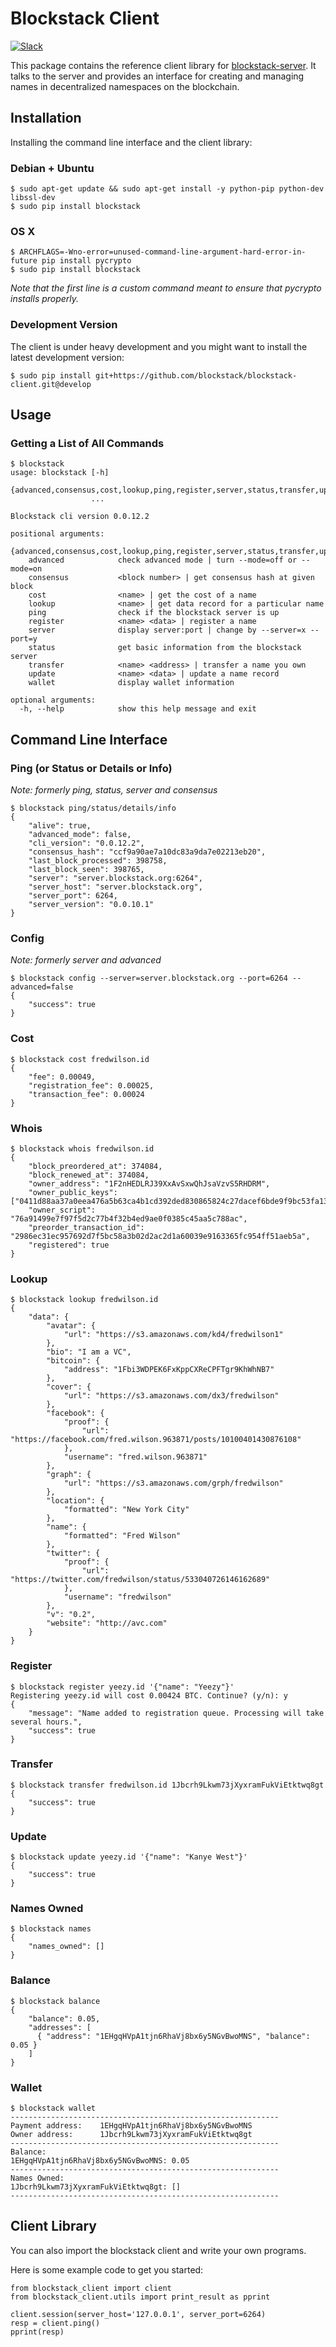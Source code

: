 # Blockstack Client

[![Slack](http://slack.blockstack.org/badge.svg)](http://slack.blockstack.org/)

This package contains the reference client library for
[blockstack-server](https://github.com/blockstack/blockstack-server). It talks to the
server and provides an interface for creating and managing names in decentralized namespaces on the blockchain.

## Installation

Installing the command line interface and the client library:

### Debian + Ubuntu

```
$ sudo apt-get update && sudo apt-get install -y python-pip python-dev libssl-dev
$ sudo pip install blockstack
```

### OS X

```
$ ARCHFLAGS=-Wno-error=unused-command-line-argument-hard-error-in-future pip install pycrypto
$ sudo pip install blockstack
```

*Note that the first line is a custom command meant to ensure that pycrypto installs properly.*

### Development Version

The client is under heavy development and you might want to install the latest development version:

```
$ sudo pip install git+https://github.com/blockstack/blockstack-client.git@develop
```

## Usage 

### Getting a List of All Commands

```
$ blockstack
usage: blockstack [-h]
                  {advanced,consensus,cost,lookup,ping,register,server,status,transfer,update,wallet}
                  ...

Blockstack cli version 0.0.12.2

positional arguments:
  {advanced,consensus,cost,lookup,ping,register,server,status,transfer,update,wallet}
    advanced            check advanced mode | turn --mode=off or --mode=on
    consensus           <block number> | get consensus hash at given block
    cost                <name> | get the cost of a name
    lookup              <name> | get data record for a particular name
    ping                check if the blockstack server is up
    register            <name> <data> | register a name
    server              display server:port | change by --server=x --port=y
    status              get basic information from the blockstack server
    transfer            <name> <address> | transfer a name you own
    update              <name> <data> | update a name record
    wallet              display wallet information

optional arguments:
  -h, --help            show this help message and exit
```

## Command Line Interface

### Ping (or Status or Details or Info)

*Note: formerly ping, status, server and consensus*

```
$ blockstack ping/status/details/info
{
    "alive": true,
    "advanced_mode": false,
    "cli_version": "0.0.12.2",
    "consensus_hash": "ccf9a90ae7a10dc83a9da7e02213eb20",
    "last_block_processed": 398758,
    "last_block_seen": 398765,
    "server": "server.blockstack.org:6264",
    "server_host": "server.blockstack.org",
    "server_port": 6264,
    "server_version": "0.0.10.1"
}
```

### Config

*Note: formerly server and advanced*

```
$ blockstack config --server=server.blockstack.org --port=6264 --advanced=false
{
    "success": true
}
```

### Cost

```
$ blockstack cost fredwilson.id
{
    "fee": 0.00049,
    "registration_fee": 0.00025,
    "transaction_fee": 0.00024
}
```

### Whois

```
$ blockstack whois fredwilson.id
{
    "block_preordered_at": 374084,
    "block_renewed_at": 374084,
    "owner_address": "1F2nHEDLRJ39XxAvSxwQhJsaVzvS5RHDRM",
    "owner_public_keys": ["0411d88aa37a0eea476a5b63ca4b1cd392ded830865824c27dacef6bde9f9bc53fa13a0926533ef4d20397207e212c2086cbe13db5470fd29616abd35326d33090"],
    "owner_script": "76a91499e7f97f5d2c77b4f32b4ed9ae0f0385c45aa5c788ac",
    "preorder_transaction_id": "2986ec31ec957692d7f5bc58a3b02d2ac2d1a60039e9163365fc954ff51aeb5a",
    "registered": true
}
```

### Lookup

```
$ blockstack lookup fredwilson.id
{
    "data": {
        "avatar": {
            "url": "https://s3.amazonaws.com/kd4/fredwilson1"
        },
        "bio": "I am a VC",
        "bitcoin": {
            "address": "1Fbi3WDPEK6FxKppCXReCPFTgr9KhWhNB7"
        },
        "cover": {
            "url": "https://s3.amazonaws.com/dx3/fredwilson"
        },
        "facebook": {
            "proof": {
                "url": "https://facebook.com/fred.wilson.963871/posts/10100401430876108"
            },
            "username": "fred.wilson.963871"
        },
        "graph": {
            "url": "https://s3.amazonaws.com/grph/fredwilson"
        },
        "location": {
            "formatted": "New York City"
        },
        "name": {
            "formatted": "Fred Wilson"
        },
        "twitter": {
            "proof": {
                "url": "https://twitter.com/fredwilson/status/533040726146162689"
            },
            "username": "fredwilson"
        },
        "v": "0.2",
        "website": "http://avc.com"
    }
}
```

### Register

```
$ blockstack register yeezy.id '{"name": "Yeezy"}'
Registering yeezy.id will cost 0.00424 BTC. Continue? (y/n): y
{
    "message": "Name added to registration queue. Processing will take several hours.",
    "success": true
}
```

### Transfer

```
$ blockstack transfer fredwilson.id 1Jbcrh9Lkwm73jXyxramFukViEtktwq8gt
{
    "success": true
}
```

### Update

```
$ blockstack update yeezy.id '{"name": "Kanye West"}'
{
    "success": true
}
```

### Names Owned

```
$ blockstack names
{
    "names_owned": []
}
```

### Balance

```
$ blockstack balance
{
    "balance": 0.05,
    "addresses": [
      { "address": "1EHgqHVpA1tjn6RhaVj8bx6y5NGvBwoMNS", "balance": 0.05 }
    ]
}
```

### Wallet

```
$ blockstack wallet
------------------------------------------------------------
Payment address:	1EHgqHVpA1tjn6RhaVj8bx6y5NGvBwoMNS
Owner address:		1Jbcrh9Lkwm73jXyxramFukViEtktwq8gt
------------------------------------------------------------
Balance:
1EHgqHVpA1tjn6RhaVj8bx6y5NGvBwoMNS: 0.05
------------------------------------------------------------
Names Owned:
1Jbcrh9Lkwm73jXyxramFukViEtktwq8gt: []
------------------------------------------------------------
```

## Client Library

You can also import the blockstack client and write your own programs.

Here is some example code to get you started:

```
from blockstack_client import client
from blockstack_client.utils import print_result as pprint

client.session(server_host='127.0.0.1', server_port=6264)
resp = client.ping()
pprint(resp)
```

